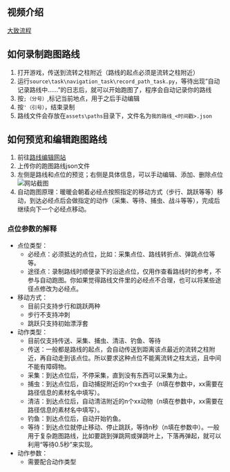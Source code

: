 ## 视频介绍
[大致流程](https://www.bilibili.com/video/BV1zcWGzCESR)
## 如何录制跑图路线
1. 打开游戏，传送到流转之柱附近（路线的起点必须是流转之柱附近）
2. 运行`source\task\navigation_task\record_path_task.py`，等待出现“自动记录路线中……”的日志后，就可以开始跑图了，程序会自动记录你的路线
3. 按`;（分号）`,标记当前地点，用于之后手动编辑
4. 按`'（引号）`，结束录制
5. 路线文件会存放在`assets\paths`目录下，文件名为`我的路线_<时间戳>.json`

## 如何预览和编辑跑图路线
1. 前往[路线编辑网站](https://nikkigallery.vip/autotools/pathcheck)
2. 上传你的跑图路线json文件
3. 左侧是路线和点位的预览；右侧是具体信息，可以手动编辑、添加、删除点位
![网站截图](/doc/path_tools.png)
4. 自动跑图原理：暖暖会朝着必经点按照指定的移动方式（步行、跳跃等等）移动，到达必经点后会做指定的动作（采集、等待、捕虫、战斗等等），完成后继续向下一个必经点移动。
### 点位参数的解释
* 点位类型：
    * 必经点：必须抵达的点位，比如：采集点位、路线转折点、弹跳点位等等。
    * 途径点：录制路线时顺便录下的沿途点位，仅用作查看路线时的参考，不参与自动跑图。你如果觉得路线文件里的必经点不合理，也可以将某些途径点修改为必经点。
* 移动方式：
    * 目前只支持步行和跳跃两种
    * 步行不支持冲刺
    * 跳跃只支持初始漂浮套
* 动作类型：
    * 目前仅支持传送、采集、捕虫、清洁、钓鱼、等待
    * 传送：一般都是路线的起点，会自动传送到距离该点最近的流转之柱附近，再自动走到该点位。所以要求这种点位不能离流转之柱太远，且中间不能有障碍物。
    * 采集：到达点位后，不停采集，直到没有东西可以采集为止。
    * 捕虫：到达点位后，自动捕捉附近的n个xx虫子（n填在参数中，xx需要在路径信息的素材名中填写）。
    * 清洁：到达点位后，自动清洁附近的n个xx动物（n填在参数中，xx需要在路径信息的素材名中填写）。
    * 钓鱼：到达点位后，自动开始钓鱼。
    * 等待：到达点位就停止移动、停止跳跃，等待n秒（n填在参数中）。一般用于复杂跑图路线，比如要跳到弹跳网或弹跳叶上，下落再弹起，就可以利用“等待0.5秒”来实现。
* 动作参数：
    * 需要配合动作类型
